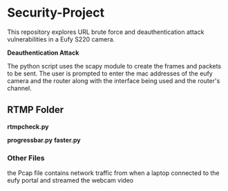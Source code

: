 # Security-Project

This repository explores URL brute force and deauthentication attack vulnerabilities in a Eufy S220 camera. 


**Deauthentication Attack**

The python script uses the scapy module to create the frames and packets to be sent. The user is prompted to enter the mac addresses of the eufy camera and the router along with the interface being used and the router's channel.

## RTMP Folder
**rtmpcheck.py**

**progressbar.py**
**faster.py**
### Other Files
the Pcap file contains network traffic from when a laptop connected to the eufy portal and streamed the webcam video
